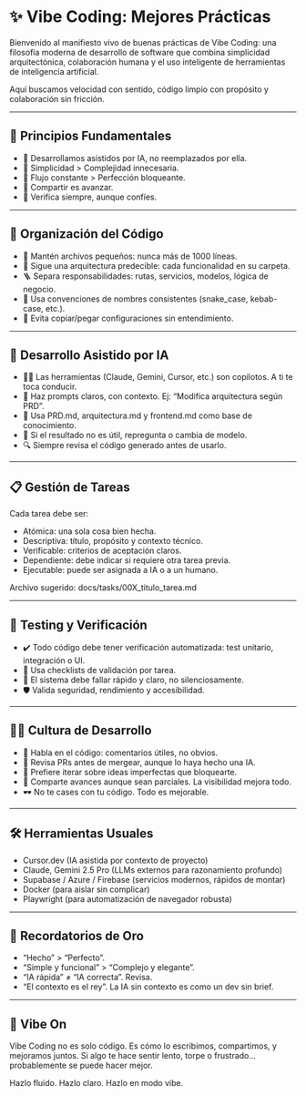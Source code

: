 # ✨ Vibe Coding: Mejores Prácticas

Bienvenido al manifiesto vivo de buenas prácticas de Vibe Coding: una filosofía moderna de desarrollo de software que combina simplicidad arquitectónica, colaboración humana y el uso inteligente de herramientas de inteligencia artificial.

Aquí buscamos velocidad con sentido, código limpio con propósito y colaboración sin fricción.

---

## 🧭 Principios Fundamentales

- 🧠 Desarrollamos asistidos por IA, no reemplazados por ella.
- 🧹 Simplicidad > Complejidad innecesaria.
- 🔄 Flujo constante > Perfección bloqueante.
- 🤝 Compartir es avanzar.
- 🧪 Verifica siempre, aunque confíes.

---

## 🧱 Organización del Código

- 🔹 Mantén archivos pequeños: nunca más de 1000 líneas.
- 📂 Sigue una arquitectura predecible: cada funcionalidad en su carpeta.
- 🪜 Separa responsabilidades: rutas, servicios, modelos, lógica de negocio.
- 🧰 Usa convenciones de nombres consistentes (snake_case, kebab-case, etc.).
- 🚫 Evita copiar/pegar configuraciones sin entendimiento.

---

## 🤖 Desarrollo Asistido por IA

- 🧑‍🏫 Las herramientas (Claude, Gemini, Cursor, etc.) son copilotos. A ti te toca conducir.
- 💬 Haz prompts claros, con contexto. Ej: “Modifica arquitectura según PRD”.
- 📄 Usa PRD.md, arquitectura.md y frontend.md como base de conocimiento.
- 🔁 Si el resultado no es útil, repregunta o cambia de modelo.
- 🔍 Siempre revisa el código generado antes de usarlo.

---

## 📋 Gestión de Tareas

Cada tarea debe ser:

- Atómica: una sola cosa bien hecha.
- Descriptiva: título, propósito y contexto técnico.
- Verificable: criterios de aceptación claros.
- Dependiente: debe indicar si requiere otra tarea previa.
- Ejecutable: puede ser asignada a IA o a un humano.

Archivo sugerido: docs/tasks/00X_titulo_tarea.md

---

## 🧪 Testing y Verificación

- ✔️ Todo código debe tener verificación automatizada: test unitario, integración o UI.
- 🧾 Usa checklists de validación por tarea.
- 🧯 El sistema debe fallar rápido y claro, no silenciosamente.
- 🛡️ Valida seguridad, rendimiento y accesibilidad.

---

## 🧑‍💻 Cultura de Desarrollo

- 💬 Habla en el código: comentarios útiles, no obvios.
- 🧼 Revisa PRs antes de mergear, aunque lo haya hecho una IA.
- 🔄 Prefiere iterar sobre ideas imperfectas que bloquearte.
- 🤗 Comparte avances aunque sean parciales. La visibilidad mejora todo.
- 🕶️ No te cases con tu código. Todo es mejorable.

---

## 🛠️ Herramientas Usuales

- Cursor.dev (IA asistida por contexto de proyecto)
- Claude, Gemini 2.5 Pro (LLMs externos para razonamiento profundo)
- Supabase / Azure / Firebase (servicios modernos, rápidos de montar)
- Docker (para aislar sin complicar)
- Playwright (para automatización de navegador robusta)

---

## 🎯 Recordatorios de Oro

- “Hecho” > “Perfecto”.
- “Simple y funcional” > “Complejo y elegante”.
- “IA rápida” ≠ “IA correcta”. Revisa.
- “El contexto es el rey”. La IA sin contexto es como un dev sin brief.

---

## 🙌 Vibe On

Vibe Coding no es solo código. Es cómo lo escribimos, compartimos, y mejoramos juntos. Si algo te hace sentir lento, torpe o frustrado... probablemente se puede hacer mejor.

Hazlo fluido. Hazlo claro. Hazlo en modo vibe.
